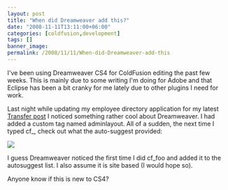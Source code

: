 ```yaml
---
layout: post
title: "When did Dreamweaver add this?"
date: "2008-11-11T13:11:00+06:00"
categories: [coldfusion,development]
tags: []
banner_image: 
permalink: /2008/11/11/When-did-Dreamweaver-add-this
---
```


I've been using Dreamweaver CS4 for ColdFusion editing the past few weeks. This is mainly due to some writing I'm doing for Adobe and that Eclipse has been a bit cranky for me lately due to other plugins I need for work.

Last night while updating my employee directory application for my latest <a href="http://www.raymondcamden.com/index.cfm/2008/11/10/Managing-Relationships-with-Transfer-2">Transfer post</a> I noticed something rather cool about Dreamweaver. I had added a custom tag named adminlayout. All of a sudden, the next time I typed cf_, check out what the auto-suggest provided:

<img src="https://static.raymondcamden.com/images/cfjedi/shot2.png">

I guess Dreamweaver noticed the first time I did cf_foo and added it to the autosuggest list. I also assume it is site based (I would hope so). 

Anyone know if this is new to CS4?